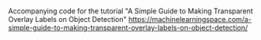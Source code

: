 #
Accompanying code for the tutorial "A Simple Guide to Making Transparent Overlay Labels on Object Detection"
https://machinelearningspace.com/a-simple-guide-to-making-transparent-overlay-labels-on-object-detection/
